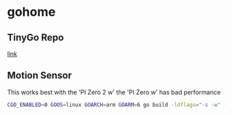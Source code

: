 # gohome

## TinyGo Repo

[link](github.com/tinygo-org/tinygo/src/machine)


## Motion Sensor

This works best with the 'PI Zero 2 w' the  'PI Zero w' has bad performance

```bash
CGO_ENABLED=0 GOOS=linux GOARCH=arm GOARM=6 go build -ldflags="-s -w" -o motion-test main.go
```
